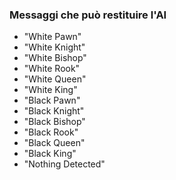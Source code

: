 
### Messaggi che può restituire l'AI
- "White Pawn"
- "White Knight"
- "White Bishop"
- "White Rook"
- "White Queen"
- "White King"
- "Black Pawn"
- "Black Knight"
- "Black Bishop"
- "Black Rook"
- "Black Queen"
- "Black King"
- "Nothing Detected"